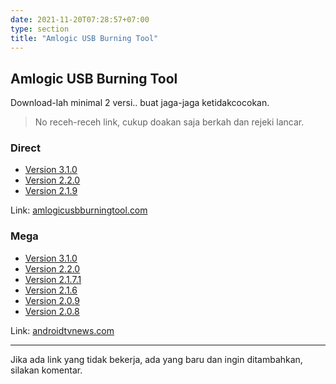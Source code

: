 ```yaml
---
date: 2021-11-20T07:28:57+07:00
type: section
title: "Amlogic USB Burning Tool"
---
```


## Amlogic USB Burning Tool

Download-lah minimal 2 versi.. buat jaga-jaga ketidakcocokan.

> No receh-receh link, cukup doakan saja berkah dan rejeki lancar.

### Direct

- [Version 3.1.0](https://www.amlogicusbburningtool.com/downloads/Amlogic_USB_Burning_Tool_v3.1.0.zip)
- [Version 2.2.0](https://www.amlogicusbburningtool.com/downloads/Amlogic_USB_Burning_Tool_v2.2.0.zip)
- [Version 2.1.9](https://www.amlogicusbburningtool.com/downloads/Amlogic_USB_Burning_Tool_v2.1.9.zip)

Link: [amlogicusbburningtool.com](https://www.amlogicusbburningtool.com/)


### Mega

- [Version 3.1.0](https://mega.nz/file/EF8ylAyY#YMTqYEdlJSwVXcZfO-L-3fYD3Rvw9r8PHIQgx2FvFcI)
- [Version 2.2.0](https://mega.nz/file/QQECxCIY#RRiDttRBHzDubSIU0CHOkWf_8ZWzxdTcXE9bZyp8g2w)
- [Version 2.1.7.1](https://mega.nz/file/hdNCTK4B#dIB6u2TjVizbJwZuUYwn_I2-0TsuW67gnlNPFhKjHD4)
- [Version 2.1.6](https://mega.nz/file/hEM0iSZJ#rHN8fkFdYlxvjKUOXBE7l-k5LYOFch7s3HVMHziBGQs)
- [Version 2.0.9](https://mega.nz/file/wcE0AQyZ#jfDyr-3m3bF8Q1_Vu_x8pNcpc-oPXeZcHwp0RkUGODk)
- [Version 2.0.8](https://mega.nz/file/4IdmHAAA#G_qczOYJe2XlQl0FP9Kc9Qa_FiDkDl8Sqe9KeRkSwQY)

Link: [androidtvnews.com](https://androidtvnews.com/amlogic-usb-burning-tool/)

---


Jika ada link yang tidak bekerja, ada yang baru dan ingin ditambahkan, silakan komentar.